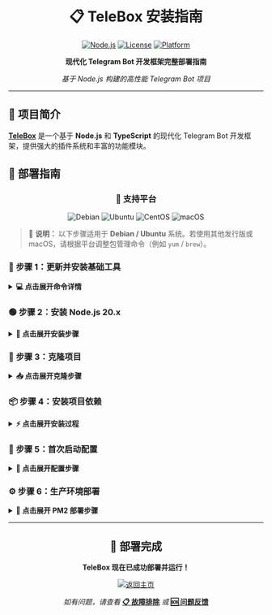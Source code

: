 <div align="center">

# 📋 TeleBox 安装指南

[![Node.js](https://img.shields.io/badge/Node.js-20.x-green.svg?style=for-the-badge&logo=node.js)](https://nodejs.org/)
[![License](https://img.shields.io/badge/License-LGPL--2.1-blue?style=for-the-badge)](LICENSE)
[![Platform](https://img.shields.io/badge/Platform-Linux%20%7C%20macOS%20%7C%20Windows-lightgrey?style=for-the-badge)](#)

**现代化 Telegram Bot 开发框架完整部署指南**

*基于 Node.js 构建的高性能 Telegram Bot 项目*

</div>

---

## 🎯 项目简介

[**TeleBox**](https://github.com/TeleBoxDev/TeleBox) 是一个基于 **Node.js** 和 **TypeScript** 的现代化 Telegram Bot 开发框架，提供强大的插件系统和丰富的功能模块。

## 🚀 部署指南

<div align="center">

### 🐧 **支持平台**

![Debian](https://img.shields.io/badge/Debian-A81D33?style=flat-square&logo=debian&logoColor=white)
![Ubuntu](https://img.shields.io/badge/Ubuntu-E95420?style=flat-square&logo=ubuntu&logoColor=white)
![CentOS](https://img.shields.io/badge/CentOS-262577?style=flat-square&logo=centos&logoColor=white)
![macOS](https://img.shields.io/badge/macOS-000000?style=flat-square&logo=apple&logoColor=white)

</div>

> 📝 **说明：** 以下步骤适用于 **Debian / Ubuntu** 系统。若使用其他发行版或 macOS，请根据平台调整包管理命令（例如 `yum` / `brew`）。

### 🔧 **步骤 1：更新并安装基础工具**

<details>
<summary><b>💻 点击展开命令详情</b></summary>

```bash
# 🔄 更新系统包列表
sudo apt update

# 📦 安装必需的基础工具
sudo apt install -y curl git build-essential
```

**📋 安装组件说明：**
- `curl` - 用于下载 Node.js 安装脚本
- `git` - 版本控制工具，用于克隆项目
- `build-essential` - 编译工具链，用于构建原生模块

</details>

### 🟢 **步骤 2：安装 Node.js 20.x**

<details>
<summary><b>🚀 点击展开安装步骤</b></summary>

```bash
# 📥 下载并执行 Node.js 20.x 安装脚本
curl -fsSL https://deb.nodesource.com/setup_20.x | sudo -E bash -

# 📦 安装 Node.js 和 npm
sudo apt-get install -y nodejs
```

**✅ 验证安装：**
```bash
node --version    # 应显示 v20.x.x
npm --version     # 应显示对应的 npm 版本
```

</details>

### 📂 **步骤 3：克隆项目**

<details>
<summary><b>📥 点击展开克隆步骤</b></summary>

```bash
# 📁 创建项目目录
mkdir -p ~/telebox

# 📂 进入项目目录
cd ~/telebox

# 🔄 克隆 TeleBox 项目
git clone https://github.com/TeleBoxDev/TeleBox.git .
```

**📋 目录结构：**
```
~/telebox/
├── 📦 src/          # 源代码
├── 🔌 plugins/      # 插件目录
├── ⚙️ package.json  # 项目配置
└── 📝 README.md     # 项目文档
```

</details>

### 📦 **步骤 4：安装项目依赖**

<details>
<summary><b>⚡ 点击展开安装过程</b></summary>

```bash
# 📥 安装所有项目依赖
npm install
```

**🔄 安装过程说明：**
- 自动下载并安装 `package.json` 中定义的所有依赖
- 包括 TypeScript、GramJS、数据库驱动等核心组件
- 安装完成后会生成 `node_modules/` 目录

**⏱️ 预计耗时：** 2-5 分钟（取决于网络速度）

</details>

### 🚀 **步骤 5：首次启动配置**

<details>
<summary><b>🔐 点击展开配置步骤</b></summary>

```bash
# 📂 确保在项目目录
cd ~/telebox

# 🚀 启动 TeleBox
npm start
```

**📝 配置流程：**

1. **🔑 API 凭据配置**
   ```
   需要填写：api_id 和 api_hash
   ```
   > 💡 从 [my.telegram.org](https://my.telegram.org) 获取 API 凭据

2. **📱 手机号验证**
   ```
   Please enter your number: +18888888888
   ```
   > 🔢 输入完整的国际格式手机号（包含国家代码）

3. **✅ 登录成功确认**
   ```
   [INFO] - [Signed in successfully as xxx]
   ```
   > 🎉 看到此消息表示登录成功，按 `CTRL+C` 停止

</details>

### ⚙️ **步骤 6：生产环境部署**

<details>
<summary><b>🔄 点击展开 PM2 部署步骤</b></summary>

**📦 安装 PM2 进程管理器：**
```bash
# 🌐 全局安装 PM2
npm install -g pm2
```

**🚀 启动 TeleBox 服务：**
```bash
# 🎯 使用 PM2 启动服务
pm2 start npm --name telebox -- start

# 💾 保存 PM2 配置
pm2 save

# 🔄 设置开机自启动
sudo pm2 startup systemd
```

**📊 监控和管理：**
```bash
# 📋 查看服务状态
pm2 status

# 📝 查看运行日志
pm2 logs telebox

# 🔄 重启服务
pm2 restart telebox

# 🛑 停止服务
pm2 stop telebox
```

**🎯 PM2 管理命令：**
- `pm2 list` - 📋 查看所有进程
- `pm2 monit` - 📊 实时监控面板
- `pm2 reload telebox` - 🔄 无缝重载
- `pm2 delete telebox` - 🗑️ 删除进程

</details>

---

<div align="center">

## 🎉 **部署完成**

**TeleBox 现在已成功部署并运行！**

[![返回主页](https://img.shields.io/badge/🏠_返回主页-README.md-blue?style=for-the-badge)](#)
<!-- 🔗 TODO: 上传到远程后，请将上方链接替换为 README.md 的实际远程链接 -->

*如有问题，请查看* [**📋 故障排除**](#) *或* [**🆘 问题反馈**](https://github.com/TeleBoxDev/TeleBox/issues)

</div>

